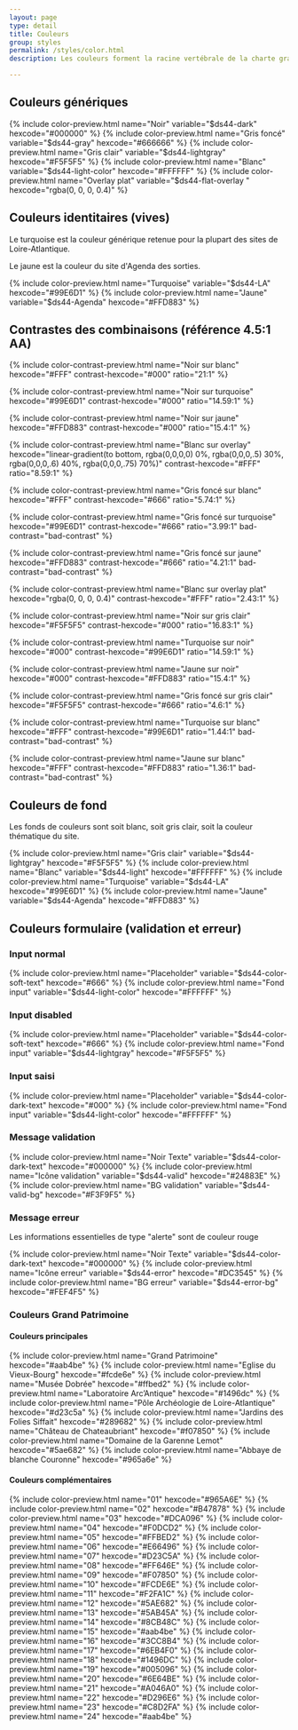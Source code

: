 ```yaml
---
layout: page
type: detail
title: Couleurs
group: styles
permalink: /styles/color.html
description: Les couleurs forment la racine vertébrale de la charte graphique. Elles expriment le ton du site. 

---
```



## Couleurs génériques

{% include color-preview.html name="Noir" variable="$ds44-dark" hexcode="#000000" %}
{% include color-preview.html name="Gris foncé" variable="$ds44-gray" hexcode="#666666" %}
{% include color-preview.html name="Gris clair" variable="$ds44-lightgray" hexcode="#F5F5F5" %}
{% include color-preview.html name="Blanc" variable="$ds44-light-color" hexcode="#FFFFFF" %}
{% include color-preview.html name="Overlay plat" variable="$ds44-flat-overlay " hexcode="rgba(0, 0, 0, 0.4)" %}

## Couleurs identitaires (vives)

Le turquoise est la couleur générique retenue pour la plupart des sites de Loire-Atlantique.

Le jaune est la couleur du site d'Agenda des sorties.

{% include color-preview.html name="Turquoise" variable="$ds44-LA" hexcode="#99E6D1" %}
{% include color-preview.html name="Jaune" variable="$ds44-Agenda" hexcode="#FFD883" %}

## Contrastes des combinaisons (référence 4.5:1 AA)

{% include color-contrast-preview.html name="Noir sur blanc" hexcode="#FFF" contrast-hexcode="#000" ratio="21:1" %}

{% include color-contrast-preview.html name="Noir sur turquoise" hexcode="#99E6D1" contrast-hexcode="#000" ratio="14.59:1" %}

{% include color-contrast-preview.html name="Noir sur jaune" hexcode="#FFD883" contrast-hexcode="#000" ratio="15.4:1" %}

{% include color-contrast-preview.html name="Blanc sur overlay" hexcode="linear-gradient(to bottom, rgba(0,0,0,0) 0%, rgba(0,0,0,.5) 30%, rgba(0,0,0,.6) 40%, rgba(0,0,0,.75) 70%)" contrast-hexcode="#FFF" ratio="8.59:1" %}

{% include color-contrast-preview.html name="Gris foncé sur blanc" hexcode="#FFF" contrast-hexcode="#666" ratio="5.74:1" %}

{% include color-contrast-preview.html name="Gris foncé sur turquoise" hexcode="#99E6D1" contrast-hexcode="#666" ratio="3.99:1" bad-contrast="bad-contrast" %}

{% include color-contrast-preview.html name="Gris foncé sur jaune" hexcode="#FFD883" contrast-hexcode="#666" ratio="4.21:1" bad-contrast="bad-contrast" %}

{% include color-contrast-preview.html name="Blanc sur overlay plat" hexcode="rgba(0, 0, 0, 0.4)" contrast-hexcode="#FFF" ratio="2.43:1" %}

{% include color-contrast-preview.html name="Noir sur gris clair" hexcode="#F5F5F5" contrast-hexcode="#000" ratio="16.83:1" %}

{% include color-contrast-preview.html name="Turquoise sur noir" hexcode="#000" contrast-hexcode="#99E6D1" ratio="14.59:1" %}

{% include color-contrast-preview.html name="Jaune sur noir" hexcode="#000" contrast-hexcode="#FFD883" ratio="15.4:1" %}

{% include color-contrast-preview.html name="Gris foncé sur gris clair" hexcode="#F5F5F5" contrast-hexcode="#666" ratio="4.6:1" %}

{% include color-contrast-preview.html name="Turquoise sur blanc" hexcode="#FFF" contrast-hexcode="#99E6D1" ratio="1.44:1" bad-contrast="bad-contrast" %}

{% include color-contrast-preview.html name="Jaune sur blanc" hexcode="#FFF" contrast-hexcode="#FFD883" ratio="1.36:1" bad-contrast="bad-contrast" %}



## Couleurs de fond

Les fonds de couleurs sont soit blanc, soit gris clair, soit la couleur thématique du site.

{% include color-preview.html name="Gris clair" variable="$ds44-lightgray" hexcode="#F5F5F5" %}
{% include color-preview.html name="Blanc" variable="$ds44-light" hexcode="#FFFFFF" %}
{% include color-preview.html name="Turquoise" variable="$ds44-LA" hexcode="#99E6D1" %}
{% include color-preview.html name="Jaune" variable="$ds44-Agenda" hexcode="#FFD883" %}


## Couleurs formulaire (validation et erreur)

### Input normal
{% include color-preview.html name="Placeholder" variable="$ds44-color-soft-text" hexcode="#666" %}
{% include color-preview.html name="Fond input" variable="$ds44-light-color" hexcode="#FFFFFF" %}

### Input disabled
{% include color-preview.html name="Placeholder" variable="$ds44-color-soft-text" hexcode="#666" %}
{% include color-preview.html name="Fond input" variable="$ds44-lightgray" hexcode="#F5F5F5" %}

### Input saisi
{% include color-preview.html name="Placeholder" variable="$ds44-color-dark-text" hexcode="#000" %}
{% include color-preview.html name="Fond input" variable="$ds44-light-color" hexcode="#FFFFFF" %}

### Message validation
{% include color-preview.html name="Noir Texte" variable="$ds44-color-dark-text" hexcode="#000000" %}
{% include color-preview.html name="Icône validation" variable="$ds44-valid" hexcode="#24883E" %}
{% include color-preview.html name="BG validation" variable="$ds44-valid-bg" hexcode="#F3F9F5" %}

### Message erreur

Les informations essentielles de type "alerte" sont de couleur rouge

{% include color-preview.html name="Noir Texte" variable="$ds44-color-dark-text" hexcode="#000000" %}
{% include color-preview.html name="Icône erreur" variable="$ds44-error" hexcode="#DC3545" %}
{% include color-preview.html name="BG erreur" variable="$ds44-error-bg" hexcode="#FEF4F5" %}


### Couleurs Grand Patrimoine

#### Couleurs principales

{% include color-preview.html name="Grand Patrimoine" hexcode="#aab4be" %}
{% include color-preview.html name="Eglise du Vieux-Bourg" hexcode="#fcde6e" %}
{% include color-preview.html name="Musée Dobrée" hexcode="#ffbed2" %}
{% include color-preview.html name="Laboratoire Arc’Antique" hexcode="#1496dc" %}
{% include color-preview.html name="Pôle Archéologie de Loire-Atlantique" hexcode="#d23c5a" %}
{% include color-preview.html name="Jardins des Folies Siffait" hexcode="#289682" %}
{% include color-preview.html name="Château de Chateaubriant" hexcode="#f07850" %}
{% include color-preview.html name="Domaine de la Garenne Lemot" hexcode="#5ae682" %}
{% include color-preview.html name="Abbaye de blanche Couronne" hexcode="#965a6e" %}

#### Couleurs complémentaires

{% include color-preview.html name="01" hexcode="#965A6E" %}
{% include color-preview.html name="02" hexcode="#B47878" %}
{% include color-preview.html name="03" hexcode="#DCA096" %}
{% include color-preview.html name="04" hexcode="#F0DCD2" %}
{% include color-preview.html name="05" hexcode="#FFBED2" %}
{% include color-preview.html name="06" hexcode="#E66496" %}
{% include color-preview.html name="07" hexcode="#D23C5A" %}
{% include color-preview.html name="08" hexcode="#FF646E" %}
{% include color-preview.html name="09" hexcode="#F07850" %}
{% include color-preview.html name="10" hexcode="#FCDE6E" %}
{% include color-preview.html name="11" hexcode="#F2FA1C" %}
{% include color-preview.html name="12" hexcode="#5AE682" %}
{% include color-preview.html name="13" hexcode="#5AB45A" %}
{% include color-preview.html name="14" hexcode="#8CB48C" %}
{% include color-preview.html name="15" hexcode="#aab4be" %}
{% include color-preview.html name="16" hexcode="#3CC8B4" %}
{% include color-preview.html name="17" hexcode="#6EB4F0" %}
{% include color-preview.html name="18" hexcode="#1496DC" %}
{% include color-preview.html name="19" hexcode="#005096" %}
{% include color-preview.html name="20" hexcode="#6E64BE" %}
{% include color-preview.html name="21" hexcode="#A046A0" %}
{% include color-preview.html name="22" hexcode="#D296E6" %}
{% include color-preview.html name="23" hexcode="#C8D2FA" %}
{% include color-preview.html name="24" hexcode="#aab4be" %}
